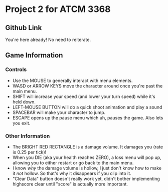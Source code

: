 # Project 2 for ATCM 3368

## Github Link
You're here already! No need to reiterate.

## Game Information
### Controls
  * Use the MOUSE to generally interact with menu elements.
  * WASD or ARROW KEYS move the character around once you're past the main menu.
  * SHIFT will increase your speed (and lower your turn speed) while it's held down.
  * LEFT-MOUSE BUTTON will do a quick shoot animation and play a sound
  * SPACEBAR will make your character to jump.
  * ESCAPE opens up the pause menu which uh, pauses the game. Also lets you exit.

### Other Information
  * The BRIGHT RED RECTANGLE is a damage volume. It damages you (rate is 0.25 per tick)!
  * When you DIE (aka your health reaches ZERO), a loss menu will pop up, allowing you to either restart or go back to the main menu.
  * I know *why* the damage volume is hollow, I just don't know how to make it *not* hollow. So that's why it disappears if you clip into it.
  * "Clear Data" button doesn't really work yet, didn't bother implementing highscore clear until "score" is actually more important.
